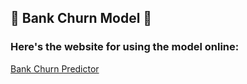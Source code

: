 ## 🏦 Bank Churn Model 🏦
### Here's the website for using the model online:
[Bank Churn Predictor](https://bro-dont-exit-bank.streamlit.app/)
